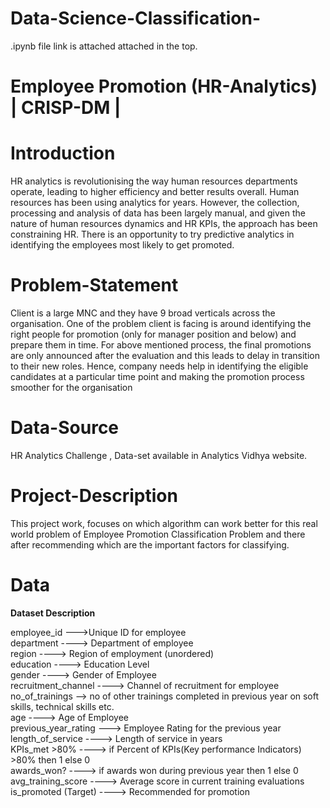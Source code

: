 # Data-Science-Classification-
.ipynb file link is attached attached in the top.
# Employee Promotion (HR-Analytics) | CRISP-DM |




# Introduction
    
HR analytics is revolutionising the way human resources departments operate, leading to higher efficiency and better results overall. Human resources has been using analytics for years. However, the collection, processing and analysis of data has been largely manual, and given the nature of human resources dynamics and HR KPIs, the approach has been constraining HR. There is an opportunity to try predictive analytics in identifying the employees most likely to get promoted.


# Problem-Statement

Client is a large MNC and they have 9 broad verticals across the organisation. One of the problem client is facing is around identifying the right people for promotion (only for manager position and below) and prepare them in time.
For above mentioned process, the final promotions are only announced after the evaluation and this leads to delay in transition to their new roles. Hence, company needs help in identifying the eligible candidates at a particular time point and making the promotion process smoother for the organisation  
   
   
# Data-Source

HR Analytics Challenge , Data-set available in Analytics Vidhya website. 


# Project-Description

This project work, focuses on which algorithm can work better for this real world problem of
Employee Promotion Classification Problem and there after recommending which are the important factors for classifying.


# Data

<b>Dataset Description</b>

employee_id	--->Unique ID for employee<br/>
department  ---->	Department of employee<br/>
region ---->	Region of employment (unordered)<br/>
education  ---->	Education Level<br/>
gender  ---->	Gender of Employee<br/>
recruitment_channel  ---->	Channel of recruitment for employee<br/>
no_of_trainings  -->	no of other trainings completed in previous year on soft skills, technical skills etc.<br/>
age ---->	Age of Employee<br/>
previous_year_rating --->	Employee Rating for the previous year<br/>
length_of_service ---->	Length of service in years<br/>
KPIs_met >80% ---->	if Percent of KPIs(Key performance Indicators) >80% then 1 else 0<br/>
awards_won?	 ----> if awards won during previous year then 1 else 0<br/>
avg_training_score ---->	Average score in current training evaluations<br/>
is_promoted	(Target) ----> Recommended for promotion<br/>
